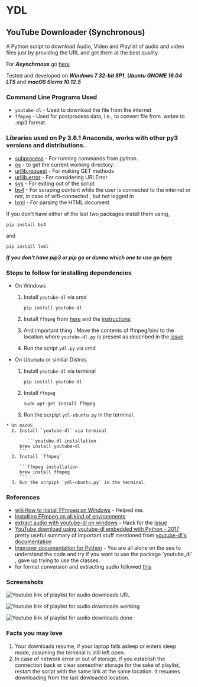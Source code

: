 # YDL
## YouTube Downloader (Synchronous)

A Python script to download Audio, Video and  Playlist of audio and video files just by providing the URL and get them at the best quality.

For ***Asynchrnous*** go [here](https://github.com/Jaiimmortal/YDL/tree/master/Async)

Tested and developed on ***Windows 7 32-bit SP1***, ***Ubuntu GNOME 16.04 LTS*** and ***macOS Sierra 10.12.5***

### Command Line Programs Used
  * `youtube-dl` - Used to download the file from the internet
  * `ffmpeg` - Used for postprocess data, i.e., to convert file from .webm to .mp3 format
  
### Libraries used on Py 3.6.1 Anaconda, works with other py3 versions and distributions.
  * [subprocess](https://docs.python.org/3/library/subprocess.html#older-high-level-api) - For running commands from python.
  * [os](https://docs.python.org/3/library/os.html) - to get the current working directory.
  * [urllib.request](https://docs.python.org/3/library/urllib.request.html#module-urllib.request) - For making GET methods
  * [urllib.error](https://docs.python.org/3/library/urllib.error.html#module-urllib.error) - For considering URLError
  * [sys](https://docs.python.org/3/library/sys.html) - For exiting out of the script
  * [bs4](http://beautiful-soup-4.readthedocs.io/en/latest/) - For scraping content while the user is connected to the internet or not, in case of wifi-connected , but not logged in
  * [lxml](http://lxml.de/#download) - For parsing the HTML document
  
  If you don't have either of the last two packages install them using,
  
  ```pip installation
  pip install bs4
  ```
  
  and 
  
  ```pip installation
  pip install lxml
  ```
  ***If you don't have pip3 or pip go or dunno which one to use go [here](https://stackoverflow.com/a/6587528)***
  
### Steps to follow for installing dependencies
  * On Windows 
     1. Install `youtube-dl` via cmd
        
        ```youtube-dl installation
        pip install youtube-dl
        ```
     2. Install `ffmpeg` from [here](http://ffmpeg.zeranoe.com/builds/) and the [instructions](http://www.wikihow.com/Install-FFmpeg-on-Windows)
     
     3. And important thing : Move the contents of ffmpeg/bin/ to the location where `youtube-dl.py` is present as described in the [issue](https://stackoverflow.com/a/42745019)
     
     4. Run the script `ydl.py` via cmd
     
   * On Ubunutu or similar Distros
      1. Install `youtube-dl` via terminal
      
         ```youtube-dl installation
         pip install youtube-dl
         ```
      2. Install `ffmpeg`
      
         ```ffmpeg installation
         sudo apt-get install ffmpeg
         ```
      3. Run the scrpipt `ydl-ubuntu.py` in the terminal.
    
    * On macOS
      1. Install `youtube-dl` via terminal
         
            ```youtube-dl installation
         brew install youtube-dl
         ```
      2. Install `ffmpeg`
      
         ```ffmpeg installation
         brew install ffmpeg
         ```
      3. Run the scrpipt `ydl-ubuntu.py` in the terminal.
      
### References
  * [wikiHow to Install FFmpeg on Windows](http://www.wikihow.com/Install-FFmpeg-on-Windows) - Helped me.
  * [Installing FFmpeg on all kind of environments](https://github.com/adaptlearning/adapt_authoring/wiki/Installing-FFmpeg)
  * [extract audio with youtube-dl on windows](https://stackoverflow.com/a/42745019) - Hack for the [issue](https://github.com/NixOS/nixpkgs/issues/5236) 
  * [YouTube download using youtube-dl embedded with Python - 2017](http://www.bogotobogo.com/VideoStreaming/YouTube/youtube-dl-embedding.php) pretty useful summary of important stuff mentioned from [youtube-dl's documentation](https://github.com/rg3/youtube-dl)
  * [Improper documentation for Python](https://github.com/rg3/youtube-dl/blob/master/youtube_dl/YoutubeDL.py) - You are all alone on the sea to understand the code and try if you want to use the package 'youtube_dl' , gave up trying to use the classes.
  * for format conversion and extracting audio followed [this](http://www.slashgeek.net/2016/06/24/5-youtube-dl-tips-might-not-know/)
  
### Screenshots

![Youtube link of playlist for audio downloads URL](/../screenshots/1.png?raw=true "0")

![Youtube link of playlist for audio downloads working](/../screenshots/2.png?raw=true "1")

![Youtube link of playlist for audio downloads done](/../screenshots/3.png?raw=true "2")

### Facts you may love

1. Your downloads resume, if your laptop falls asleep or enters sleep mode, assuming the terminal is still left open.
2. In case of network error or out of storage, if you establish the connection back or clear someother storage for the sake of playlist, restart the script with the same link at the same location. It resumes downloading from the last dowloaded location.

